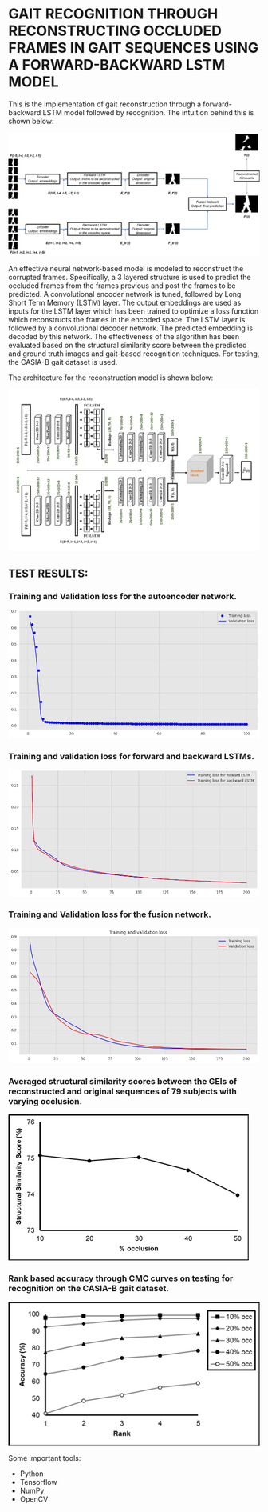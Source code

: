 # GAIT RECOGNITION THROUGH RECONSTRUCTING OCCLUDED FRAMES IN GAIT SEQUENCES USING A FORWARD-BACKWARD LSTM MODEL

This is the implementation of gait reconstruction through a forward-backward LSTM model followed by recognition. The intuition behind this is shown below:

![idea](readmeAssets/proposed-approach.png)

An effective neural network-based model is modeled to reconstruct the corrupted frames. Specifically, a 3 layered structure is used to predict the occluded frames from the frames previous and post the frames to be predicted. A convolutional encoder network is tuned, followed by Long Short Term Memory (LSTM) layer. The output embeddings are used as inputs for the LSTM layer which has been trained to optimize a loss function which reconstructs the frames in the encoded space. The LSTM layer is followed by a convolutional decoder network. The predicted embedding is decoded by this network. The effectiveness of the algorithm has been evaluated based on the structural similarity score between the predicted and ground truth images and gait-based recognition techniques. For testing, the CASIA-B gait dataset is used.

The architecture for the reconstruction model is shown below:

![reconstruction model](readmeAssets/net.png)

## TEST RESULTS:

### Training and Validation loss for the autoencoder network.

![autoencoder](readmeAssets/autoencoder-history.png)

### Training and validation loss for forward and backward LSTMs.

![lstm](readmeAssets/lstm-history.png)

### Training and Validation loss for the fusion network.

![fusion](readmeAssets/fusion-history.png)

### Averaged structural similarity scores between the GEIs of reconstructed and original sequences of 79 subjects with varying occlusion.

![ssim](readmeAssets/ssim.PNG)

### Rank based accuracy through CMC curves on testing for recognition on the CASIA-B gait dataset.

![rank-acc](readmeAssets/rank-acc.PNG)

Some important tools:
- Python
- Tensorflow
- NumPy
- OpenCV